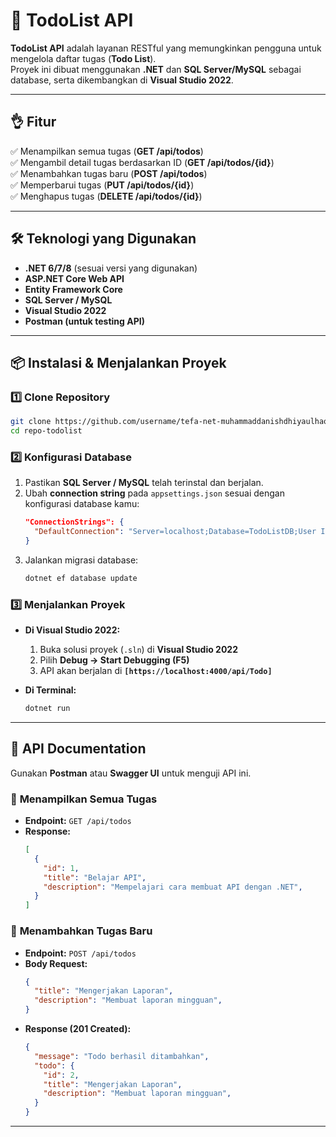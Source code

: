 # 📜 TodoList API  

**TodoList API** adalah layanan RESTful yang memungkinkan pengguna untuk mengelola daftar tugas (**Todo List**).  
Proyek ini dibuat menggunakan **.NET** dan **SQL Server/MySQL** sebagai database, serta dikembangkan di **Visual Studio 2022**.  

---

## 👌 Fitur  
✅ Menampilkan semua tugas (**GET /api/todos**)  
✅ Mengambil detail tugas berdasarkan ID (**GET /api/todos/{id}**)  
✅ Menambahkan tugas baru (**POST /api/todos**)  
✅ Memperbarui tugas (**PUT /api/todos/{id}**)  
✅ Menghapus tugas (**DELETE /api/todos/{id}**)  

---

## 🛠 Teknologi yang Digunakan  
- **.NET 6/7/8** (sesuai versi yang digunakan)  
- **ASP.NET Core Web API**  
- **Entity Framework Core**  
- **SQL Server / MySQL**  
- **Visual Studio 2022**  
- **Postman (untuk testing API)**  

---

## 📦 Instalasi & Menjalankan Proyek  

### 1️⃣ **Clone Repository**  
```sh
git clone https://github.com/username/tefa-net-muhammaddanishdhiyaulhaq.git
cd repo-todolist
```

### 2️⃣ **Konfigurasi Database**  
1. Pastikan **SQL Server / MySQL** telah terinstal dan berjalan.  
2. Ubah **connection string** pada `appsettings.json` sesuai dengan konfigurasi database kamu:  
   ```json
   "ConnectionStrings": {
     "DefaultConnection": "Server=localhost;Database=TodoListDB;User Id=your_user;Password=your_password;"
   }
   ```
3. Jalankan migrasi database:  
   ```sh
   dotnet ef database update
   ```

### 3️⃣ **Menjalankan Proyek**  
- **Di Visual Studio 2022:**  
  1. Buka solusi proyek (`.sln`) di **Visual Studio 2022**  
  2. Pilih **Debug -> Start Debugging (F5)**  
  3. API akan berjalan di **`[https://localhost:4000/api/Todo]`**  

- **Di Terminal:**  
  ```sh
  dotnet run
  ```

---

## 📌 API Documentation  
Gunakan **Postman** atau **Swagger UI** untuk menguji API ini.  

### 🔹 **Menampilkan Semua Tugas**  
- **Endpoint:** `GET /api/todos`  
- **Response:**
  ```json
  [
    {
      "id": 1,
      "title": "Belajar API",
      "description": "Mempelajari cara membuat API dengan .NET",
    }
  ]
  ```

### 🔹 **Menambahkan Tugas Baru**  
- **Endpoint:** `POST /api/todos`  
- **Body Request:**
  ```json
  {
    "title": "Mengerjakan Laporan",
    "description": "Membuat laporan mingguan",
  }
  ```
- **Response (201 Created):**
  ```json
  {
    "message": "Todo berhasil ditambahkan",
    "todo": {
      "id": 2,
      "title": "Mengerjakan Laporan",
      "description": "Membuat laporan mingguan",
    }
  }
  ```

--- 
